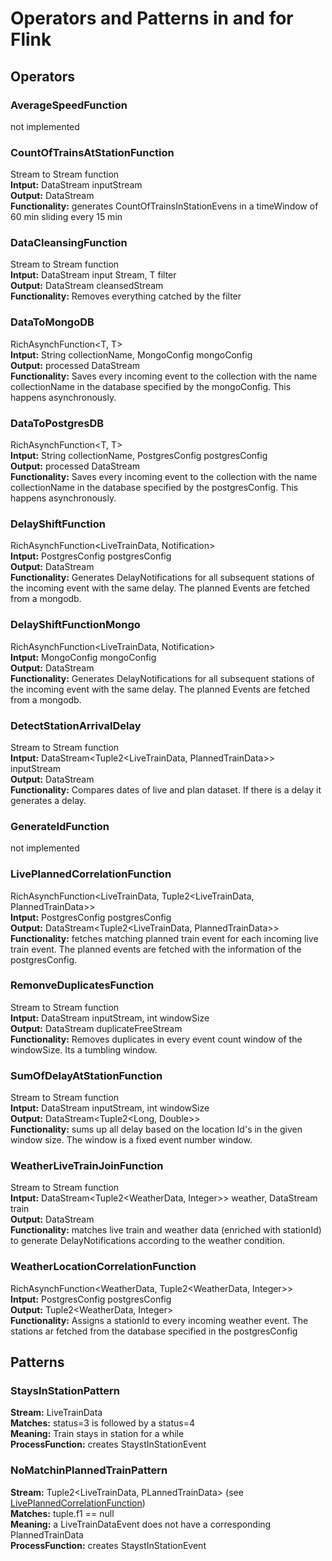 # Operators and Patterns in and for Flink

## Operators
### AverageSpeedFunction
not implemented

### CountOfTrainsAtStationFunction
Stream to Stream function  
**Intput:** DataStream<LiveTrainData> inputStream  
**Output:** DataStream<CountOfTrainsInStationEvent>  
**Functionality:** generates CountOfTrainsInStationEvens in a timeWindow of 60 min sliding every 15 min

### DataCleansingFunction
Stream to Stream function  
**Intput:** DataStream<T> input Stream, T filter  
**Output:** DataStream<T> cleansedStream  
**Functionality:** Removes everything catched by the filter  

### DataToMongoDB<T extendsMessage> 
RichAsynchFunction<T, T>  
**Intput:** String collectionName, MongoConfig mongoConfig  
**Output:** processed DataStream  
**Functionality:** Saves every incoming event to the collection with the name collectionName in the database specified by the mongoConfig. This happens asynchronously. 

### DataToPostgresDB<T extendsMessage> 
RichAsynchFunction<T, T>  
**Intput:** String collectionName, PostgresConfig postgresConfig  
**Output:** processed DataStream  
**Functionality:** Saves every incoming event to the collection with the name collectionName in the database specified by the postgresConfig. This happens asynchronously. 

### DelayShiftFunction<LiveTrainData> 
RichAsynchFunction<LiveTrainData, Notification>  
**Intput:** PostgresConfig postgresConfig  
**Output:** DataStream<Notification>  
**Functionality:** Generates DelayNotifications for all subsequent stations of the incoming event with the same delay. The planned Events are fetched from a mongodb.

### DelayShiftFunctionMongo<LiveTrainData> 
RichAsynchFunction<LiveTrainData, Notification>  
**Intput:** MongoConfig mongoConfig  
**Output:** DataStream<Notification>  
**Functionality:** Generates DelayNotifications for all subsequent stations of the incoming event with the same delay. The planned Events are fetched from a mongodb.

### DetectStationArrivalDelay
Stream to Stream function  
**Intput:** DataStream<Tuple2<LiveTrainData, PlannedTrainData>> inputStream  
**Output:** DataStream<Notification>   
**Functionality:** Compares dates of live and plan dataset. If there is a delay it generates a delay.

### GenerateIdFunction 
not implemented

### LivePlannedCorrelationFunction
RichAsynchFunction<LiveTrainData, Tuple2<LiveTrainData, PlannedTrainData>>  
**Intput:** PostgresConfig postgresConfig  
**Output:** DataStream<Tuple2<LiveTrainData, PlannedTrainData>>  
**Functionality:** fetches matching planned train event for each incoming live train event. The planned events are fetched with the information of the postgresConfig.

### RemonveDuplicatesFunction
Stream to Stream function   
**Intput:** DataStream<T> inputStream, int windowSize  
**Output:** DataStream<T> duplicateFreeStream  
**Functionality:** Removes duplicates in every event count window of the windowSize. Its a tumbling window.

### SumOfDelayAtStationFunction
Stream to Stream function   
**Intput:** DataStream<DelayNotification> inputStream, int windowSize  
**Output:** DataStream<Tuple2<Long, Double>>  
**Functionality:** sums up all delay based on the location Id's in the given window size. The window is a fixed event number window.

### WeatherLiveTrainJoinFunction
Stream to Stream function   
**Intput:** DataStream<Tuple2<WeatherData, Integer>> weather, DataStream<LiveTrainData> train  
**Output:** DataStream<Notification>  
**Functionality:** matches live train and weather data (enriched with stationId) to generate DelayNotifications according to the weather condition.

### WeatherLocationCorrelationFunction
RichAsynchFunction<WeatherData, Tuple2<WeatherData, Integer>>  
**Intput:** PostgresConfig postgresConfig  
**Output:** Tuple2<WeatherData, Integer>  
**Functionality:** Assigns a stationId to every incoming weather event. The stations ar fetched from the database specified in the postgresConfig

## Patterns

### StaysInStationPattern
**Stream:** LiveTrainData  
**Matches:** status=3 is followed by a status=4  
**Meaning:** Train stays in station for a while  
**ProcessFunction:** creates StaystInStationEvent 

### NoMatchinPlannedTrainPattern
**Stream:** Tuple2<LiveTrainData, PLannedTrainData> (see [LivePlannedCorrelationFunction](https://github.com/bptlab/cepta/blob/dev/docs/flink/operators_patterns.md#liveplannedcorrelationfunction))  
**Matches:** tuple.f1 == null  
**Meaning:**  a LiveTrainDataEvent does not have a corresponding PlannedTrainData  
**ProcessFunction:** creates StaystInStationEvent 
